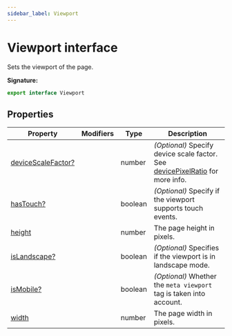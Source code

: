 ```yaml
---
sidebar_label: Viewport
---
```

# Viewport interface

Sets the viewport of the page.

**Signature:**

```typescript
export interface Viewport 
```

## Properties

|  Property | Modifiers | Type | Description |
|  --- | --- | --- | --- |
|  [deviceScaleFactor?](./puppeteer.viewport.devicescalefactor.md) |  | number | <i>(Optional)</i> Specify device scale factor. See [devicePixelRatio](https://developer.mozilla.org/en-US/docs/Web/API/Window/devicePixelRatio) for more info. |
|  [hasTouch?](./puppeteer.viewport.hastouch.md) |  | boolean | <i>(Optional)</i> Specify if the viewport supports touch events. |
|  [height](./puppeteer.viewport.height.md) |  | number | The page height in pixels. |
|  [isLandscape?](./puppeteer.viewport.islandscape.md) |  | boolean | <i>(Optional)</i> Specifies if the viewport is in landscape mode. |
|  [isMobile?](./puppeteer.viewport.ismobile.md) |  | boolean | <i>(Optional)</i> Whether the <code>meta viewport</code> tag is taken into account. |
|  [width](./puppeteer.viewport.width.md) |  | number | The page width in pixels. |

